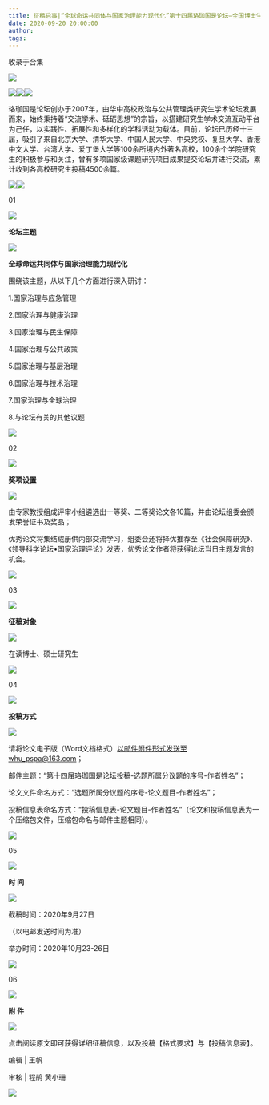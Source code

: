 ```yaml
---
title: 征稿启事|“全球命运共同体与国家治理能力现代化”第十四届珞珈国是论坛—全国博士生学术论坛征稿启事
date: 2020-09-20 20:00:00
author: 
tags: 
---
```



收录于合集

![](/images/1877/2.jpeg)

  

![](/images/1877/3.png)![](/images/1877/4.png)![](/images/1877/5.png)

  

珞珈国是论坛创办于2007年，由华中高校政治与公共管理类研究生学术论坛发展而来，始终秉持着“交流学术、砥砺思想”的宗旨，以搭建研究生学术交流互动平台为己任，以实践性、拓展性和多样化的学科活动为载体。目前，论坛已历经十三届，吸引了来自北京大学、清华大学、中国人民大学、中央党校、复旦大学、香港中文大学、台湾大学、爱丁堡大学等100余所境内外著名高校，100余个学院研究生的积极参与和关注，曾有多项国家级课题研究项目成果提交论坛并进行交流，累计收到各高校研究生投稿4500余篇。

![](/images/1877/6.png)![](/images/1877/7.png)

01

![](/images/1877/8.svg)

 **论坛主题**

![](/images/1877/9.svg)

 **全球命运共同体与国家治理能力现代化**

围绕该主题，从以下几个方面进行深入研讨：

1.国家治理与应急管理

2.国家治理与健康治理

3.国家治理与民生保障

4.国家治理与公共政策

5.国家治理与基层治理

6.国家治理与技术治理

7.国家治理与全球治理

8.与论坛有关的其他议题

![](/images/1877/10.png)

02

![](/images/1877/11.svg)

 **奖项设置**

![](/images/1877/12.svg)

由专家教授组成评审小组遴选出一等奖、二等奖论文各10篇，并由论坛组委会颁发荣誉证书及奖品；

优秀论文将集结成册供内部交流学习，组委会还将择优推荐至《社会保障研究》、《领导科学论坛•国家治理评论》发表，优秀论文作者将获得论坛当日主题发言的机会。

  

![](/images/1877/13.png)

03

![](/images/1877/14.svg)

 **征稿对象**

![](/images/1877/15.svg)

在读博士、硕士研究生

![](/images/1877/16.png)

04

![](/images/1877/17.svg)

 **投稿方式**

![](/images/1877/18.svg)

请将论文电子版（Word文档格式）以邮件附件形式发送至whu_pspa@163.com；

邮件主题：“第十四届珞珈国是论坛投稿-选题所属分议题的序号-作者姓名”；

论文文件命名方式：“选题所属分议题的序号-论文题目-作者姓名”；

投稿信息表命名方式：“投稿信息表-论文题目-作者姓名”（论文和投稿信息表为一个压缩包文件，压缩包命名与邮件主题相同）。

![](/images/1877/19.png)

05

![](/images/1877/20.svg)

 **时 间**

![](/images/1877/21.svg)

截稿时间：2020年9月27日

（以电邮发送时间为准）

举办时间：2020年10月23-26日

![](/images/1877/22.png)

06

![](/images/1877/23.svg)

 **附 件**

![](/images/1877/24.svg)

点击阅读原文即可获得详细征稿信息，以及投稿【格式要求】与【投稿信息表】。

编辑 | 王帆  

审核 | 程鹃 黄小珊

  

![](/images/1877/25.jpeg)

  

